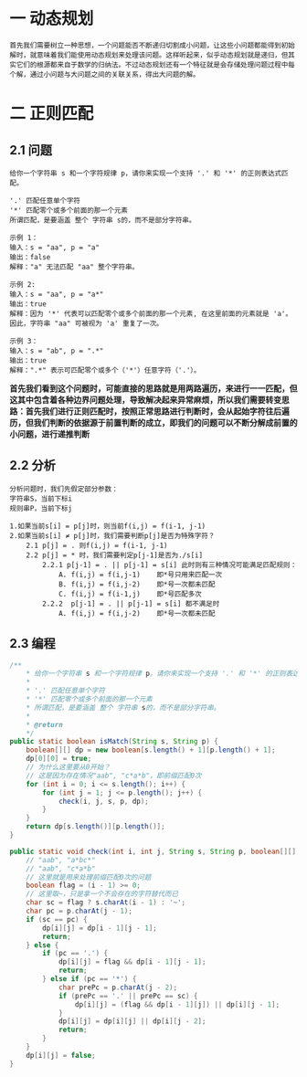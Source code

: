 # 一 动态规划
    首先我们需要树立一种思想，一个问题能否不断递归切割成小问题，让这些小问题都能得到初始解时，就意味着我们能使用动态规划来处理该问题。这样听起来，似乎动态规划就是递归，但其实它们的根源都来自于数学的归纳法。不过动态规划还有一个特征就是会存储处理问题过程中每个解，通过小问题与大问题之间的关联关系，得出大问题的解。

# 二 正则匹配

## 2.1 问题
    给你一个字符串 s 和一个字符规律 p，请你来实现一个支持 '.' 和 '*' 的正则表达式匹配。

    '.' 匹配任意单个字符
    '*' 匹配零个或多个前面的那一个元素
    所谓匹配，是要涵盖 整个 字符串 s的，而不是部分字符串。

    示例 1：
    输入：s = "aa", p = "a"
    输出：false
    解释："a" 无法匹配 "aa" 整个字符串。

    示例 2:
    输入：s = "aa", p = "a*"
    输出：true
    解释：因为 '*' 代表可以匹配零个或多个前面的那一个元素, 在这里前面的元素就是 'a'。因此，字符串 "aa" 可被视为 'a' 重复了一次。

    示例 3：
    输入：s = "ab", p = ".*"
    输出：true
    解释：".*" 表示可匹配零个或多个（'*'）任意字符（'.'）。

**首先我们看到这个问题时，可能直接的思路就是用两路遍历，来进行一一匹配，但这其中包含着各种边界问题处理，导致解决起来异常麻烦，所以我们需要转变思路：首先我们进行正则匹配时，按照正常思路进行判断时，会从起始字符往后遍历，但我们判断的依据源于前置判断的成立，即我们的问题可以不断分解成前置的小问题，进行递推判断**

## 2.2 分析
    分析问题时，我们先假定部分参数：
    字符串S，当前下标i
    规则串P，当前下标j

    1.如果当前s[i] = p[j]时，则当前f(i,j) = f(i-1, j-1)
    2.如果当前s[i] ≠ p[j]时，我们需要判断p[j]是否为特殊字符？
        2.1 p[j] = . 则f(i,j) = f(i-1, j-1)
        2.2 p[j] = * 时，我们需要判定p[j-1]是否为./s[i]
            2.2.1 p[j-1] = . || p[j-1] = s[i] 此时则有三种情况可能满足匹配规则：
                A. f(i,j) = f(i,j-1)    即*号只用来匹配一次
                B. f(i,j) = f(i,j-2)    即*号一次都未匹配
                C. f(i,j) = f(i-1,j)    即*号匹配多次
            2.2.2  p[j-1] = . || p[j-1] = s[i] 都不满足时
                A. f(i,j) = f(i,j-2)    即*号一次都未匹配

## 2.3 编程
```java
/**
    * 给你一个字符串 s 和一个字符规律 p，请你来实现一个支持 '.' 和 '*' 的正则表达式匹配。
    *
    * '.' 匹配任意单个字符
    * '*' 匹配零个或多个前面的那一个元素
    * 所谓匹配，是要涵盖 整个 字符串 s的，而不是部分字符串。
    *
    * @return
    */
public static boolean isMatch(String s, String p) {
    boolean[][] dp = new boolean[s.length() + 1][p.length() + 1];
    dp[0][0] = true;
    // 为什么这里要从0开始？
    // 这是因为存在情况"aab", "c*a*b"，即前缀匹配0次
    for (int i = 0; i <= s.length(); i++) {
        for (int j = 1; j <= p.length(); j++) {
            check(i, j, s, p, dp);
        }
    }
    return dp[s.length()][p.length()];
}

public static void check(int i, int j, String s, String p, boolean[][] dp) {
    // "aab", "a*bc*"
    // "aab", "c*a*b"
    // 这里就是用来处理前缀匹配0次的问题
    boolean flag = (i - 1) >= 0;
    // 这里取~，只是拿一个不会存在的字符替代而已
    char sc = flag ? s.charAt(i - 1) : '~';
    char pc = p.charAt(j - 1);
    if (sc == pc) {
        dp[i][j] = dp[i - 1][j - 1];
        return;
    } else {
        if (pc == '.') {
            dp[i][j] = flag && dp[i - 1][j - 1];
            return;
        } else if (pc == '*') {
            char prePc = p.charAt(j - 2);
            if (prePc == '.' || prePc == sc) {
                dp[i][j] = (flag && dp[i - 1][j]) || dp[i][j - 1];
            }
            dp[i][j] = dp[i][j] || dp[i][j - 2];
            return;
        }
    }
    dp[i][j] = false;
}
```